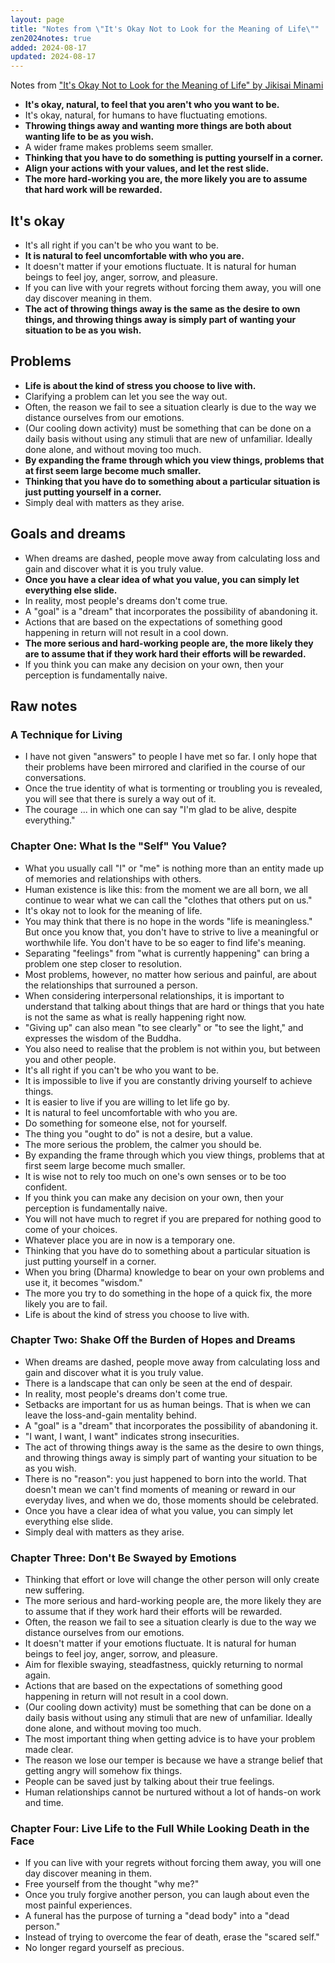 ```yaml
---
layout: page
title: "Notes from \"It's Okay Not to Look for the Meaning of Life\""
zen2024notes: true
added: 2024-08-17
updated: 2024-08-17
---
```


Notes from ["It's Okay Not to Look for the Meaning of Life" by Jikisai Minami](https://www.goodreads.com/book/show/194992867-it-s-okay-not-to-look-for-the-meaning-of-life)

- **It's okay, natural, to feel that you aren't who you want to be.**
- It's okay, natural, for humans to have fluctuating emotions.
- **Throwing things away and wanting more things are both about wanting life to be as you wish.**
- A wider frame makes problems seem smaller.
- **Thinking that you have to do something is putting yourself in a corner.**
- **Align your actions with your values, and let the rest slide.**
- **The more hard-working you are, the more likely you are to assume that hard work will be rewarded.**

## It's okay

- It's all right if you can't be who you want to be.
- **It is natural to feel uncomfortable with who you are.**
- It doesn't matter if your emotions fluctuate. It is natural for human beings to feel joy, anger, sorrow, and pleasure.
- If you can live with your regrets without forcing them away, you will one day discover meaning in them.
- **The act of throwing things away is the same as the desire to own things, and throwing things away is simply part of wanting your situation to be as you wish.**

## Problems

- **Life is about the kind of stress you choose to live with.**
- Clarifying a problem can let you see the way out.
- Often, the reason we fail to see a situation clearly is due to the way we distance ourselves from our emotions.
- (Our cooling down activity) must be something that can be done on a daily basis without using any stimuli that are new of unfamiliar. Ideally done alone, and without moving too much.
- **By expanding the frame through which you view things, problems that at first seem large become much smaller.**
- **Thinking that you have do to something about a particular situation is just putting yourself in a corner.**
- Simply deal with matters as they arise.

## Goals and dreams

- When dreams are dashed, people move away from calculating loss and gain and discover what it is you truly value.
- **Once you have a clear idea of what you value, you can simply let everything else slide.**
- In reality, most people's dreams don't come true.
- A "goal" is a "dream" that incorporates the possibility of abandoning it.
- Actions that are based on the expectations of something good happening in return will not result in a cool down.
- **The more serious and hard-working people are, the more likely they are to assume that if they work hard their efforts will be rewarded.**
- If you think you can make any decision on your own, then your perception is fundamentally naive.

## Raw notes

### A Technique for Living

- I have not given "answers" to people I have met so far. I only hope that their problems have been mirrored and clarified in the course of our conversations.
- Once the true identity of what is tormenting or troubling you is revealed, you will see that there is surely a way out of it.
- The courage ... in which one can say "I'm glad to be alive, despite everything."

### Chapter One: What Is the "Self" You Value?

- What you usually call "I" or "me" is nothing more than an entity made up of memories and relationships with others.
- Human existence is like this: from the moment we are all born, we all continue to wear what we can call the "clothes that others put on us."
- It's okay not to look for the meaning of life.
- You may think that there is no hope in the words "life is meaningless." But once you know that, you don't have to strive to live a meaningful or worthwhile life. You don't have to be so eager to find life's meaning.
- Separating "feelings" from "what is currently happening" can bring a problem one step closer to resolution.
- Most problems, however, no matter how serious and painful, are about the relationships that surrouned a person.
- When considering interpersonal relationships, it is important to understand that talking about things that are hard or things that you hate is not the same as what is really happening right now.
- "Giving up" can also mean "to see clearly" or "to see the light," and expresses the wisdom of the Buddha.
- You also need to realise that the problem is not within you, but between you and other people.
- It's all right if you can't be who you want to be.
- It is impossible to live if you are constantly driving yourself to achieve things.
- It is easier to live if you are willing to let life go by.
- It is natural to feel uncomfortable with who you are.
- Do something for someone else, not for yourself.
- The thing you "ought to do" is not a desire, but a value.
- The more serious the problem, the calmer you should be.
- By expanding the frame through which you view things, problems that at first seem large become much smaller.
- It is wise not to rely too much on one's own senses or to be too confident.
- If you think you can make any decision on your own, then your perception is fundamentally naive.
- You will not have much to regret if you are prepared for nothing good to come of your choices.
- Whatever place you are in now is a temporary one.
- Thinking that you have do to something about a particular situation is just putting yourself in a corner.
- When you bring (Dharma) knowledge to bear on your own problems and use it, it becomes "wisdom."
- The more you try to do something in the hope of a quick fix, the more likely you are to fail.
- Life is about the kind of stress you choose to live with.

### Chapter Two: Shake Off the Burden of Hopes and Dreams

- When dreams are dashed, people move away from calculating loss and gain and discover what it is you truly value.
- There is a landscape that can only be seen at the end of despair.
- In reality, most people's dreams don't come true.
- Setbacks are important for us as human beings. That is when we can leave the loss-and-gain mentality behind.
- A "goal" is a "dream" that incorporates the possibility of abandoning it.
- "I want, I want, I want" indicates strong insecurities.
- The act of throwing things away is the same as the desire to own things, and throwing things away is simply part of wanting your situation to be as you wish.
- There is no "reason": you just happened to born into the world. That doesn't mean we can't find moments of meaning or reward in our everyday lives, and when we do, those moments should be celebrated.
- Once you have a clear idea of what you value, you can simply let everything else slide.
- Simply deal with matters as they arise.

### Chapter Three: Don't Be Swayed by Emotions

- Thinking that effort or love will change the other person will only create new suffering.
- The more serious and hard-working people are, the more likely they are to assume that if they work hard their efforts will be rewarded.
- Often, the reason we fail to see a situation clearly is due to the way we distance ourselves from our emotions.
- It doesn't matter if your emotions fluctuate. It is natural for human beings to feel joy, anger, sorrow, and pleasure.
- Aim for flexible swaying, steadfastness, quickly returning to normal again.
- Actions that are based on the expectations of something good happening in return will not result in a cool down.
- (Our cooling down activity) must be something that can be done on a daily basis without using any stimuli that are new of unfamiliar. Ideally done alone, and without moving too much.
- The most important thing when getting advice is to have your problem made clear.
- The reason we lose our temper is because we have a strange belief that getting angry will somehow fix things.
- People can be saved just by talking about their true feelings.
- Human relationships cannot be nurtured without a lot of hands-on work and time.

### Chapter Four: Live Life to the Full While Looking Death in the Face 

- If you can live with your regrets without forcing them away, you will one day discover meaning in them.
- Free yourself from the thought "why me?"
- Once you truly forgive another person, you can laugh about even the most painful experiences.
- A funeral has the purpose of turning a "dead body" into a "dead person."
- Instead of trying to overcome the fear of death, erase the "scared self."
- No longer regard yourself as precious.